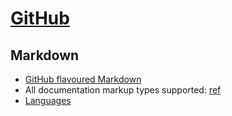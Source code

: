 # [GitHub](https://github.com)

## Markdown
* [GitHub flavoured Markdown](https://help.github.com/articles/github-flavored-markdown/)
* All documentation markup types supported: [ref](https://github.com/gitlabhq/markup#markups)
* [Languages](https://github.com/github/linguist/blob/master/lib/linguist/languages.yml)
